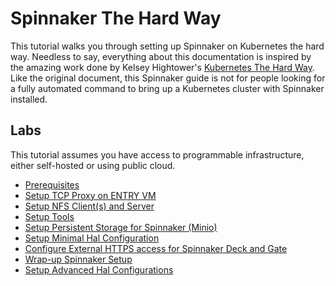 # Spinnaker The Hard Way

This tutorial walks you through setting up Spinnaker on Kubernetes the hard way. Needless to say, everything about this documentation is inspired by the amazing work done by Kelsey Hightower's [Kubernetes The Hard Way](https://github.com/kelseyhightower/kubernetes-the-hard-way). Like the original document, this Spinnaker guide is not for people looking for a fully automated command to bring up a Kubernetes cluster with Spinnaker installed.

## Labs

This tutorial assumes you have access to programmable infrastructure, either self-hosted or using public cloud.

* [Prerequisites](docs/01-prerequisites.md)
* [Setup TCP Proxy on ENTRY VM](docs/02-setup-tcp-proxy.md)
* [Setup NFS Client(s) and Server](docs/03-setup-nfs-client-server.md)
* [Setup Tools](docs/04-setup-tools.md)
* [Setup Persistent Storage for Spinnaker (Minio)](docs/05-setup-minio.md)
* [Setup Minimal Hal Configuration](docs/06-setup-minimal-halconfig.md)
* [Configure External HTTPS access for Spinnaker Deck and Gate](docs/07-configure-https-access.md)
* [Wrap-up Spinnaker Setup](docs/08-run-spinnaker.md)
* [Setup Advanced Hal Configurations](docs/09-setup-advanced-halconfig.md)
